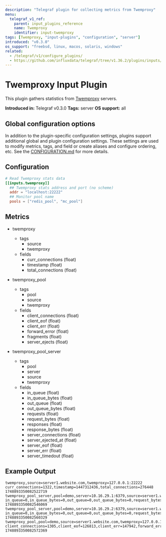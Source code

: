 ```yaml
---
description: "Telegraf plugin for collecting metrics from Twemproxy"
menu:
  telegraf_v1_ref:
    parent: input_plugins_reference
    name: Twemproxy
    identifier: input-twemproxy
tags: [Twemproxy, "input-plugins", "configuration", "server"]
introduced: "v0.3.0"
os_support: "freebsd, linux, macos, solaris, windows"
related:
  - /telegraf/v1/configure_plugins/
  - https://github.com/influxdata/telegraf/tree/v1.36.2/plugins/inputs/twemproxy/README.md, Twemproxy Plugin Source
---
```


# Twemproxy Input Plugin

This plugin gathers statistics from [Twemproxy](https://github.com/twitter/twemproxy) servers.

**Introduced in:** Telegraf v0.3.0
**Tags:** server
**OS support:** all

[twemproxy]: https://github.com/twitter/twemproxy

## Global configuration options <!-- @/docs/includes/plugin_config.md -->

In addition to the plugin-specific configuration settings, plugins support
additional global and plugin configuration settings. These settings are used to
modify metrics, tags, and field or create aliases and configure ordering, etc.
See the [CONFIGURATION.md](/telegraf/v1/configuration/#plugins) for more details.

[CONFIGURATION.md]: ../../../docs/CONFIGURATION.md#plugins

## Configuration

```toml @sample.conf
# Read Twemproxy stats data
[[inputs.twemproxy]]
  ## Twemproxy stats address and port (no scheme)
  addr = "localhost:22222"
  ## Monitor pool name
  pools = ["redis_pool", "mc_pool"]
```

## Metrics

- twemproxy
  - tags
    - source
    - twemproxy
  - fields
    - curr_connections (float)
    - timestamp (float)
    - total_connections (float)

- twemproxy_pool
  - tags
    - pool
    - source
    - twemproxy
  - fields
    - client_connections (float)
    - client_eof (float)
    - client_err (float)
    - forward_error (float)
    - fragments (float)
    - server_ejects (float)

- twemproxy_pool_server
  - tags
    - pool
    - server
    - source
    - twemproxy
  - fields
    - in_queue (float)
    - in_queue_bytes (float)
    - out_queue (float)
    - out_queue_bytes (float)
    - requests (float)
    - request_bytes (float)
    - responses (float)
    - response_bytes (float)
    - server_connections (float)
    - server_ejected_at (float)
    - server_eof (float)
    - server_err (float)
    - server_timedout (float)

## Example Output

```text
twemproxy,source=server1.website.com,twemproxy=127.0.0.1:22222 curr_connections=1322,timestamp=1447312436,total_connections=276448 1748893350082522719
twemproxy_pool_server,pool=demo,server=10.16.29.1:6379,source=server1.website.com,twemproxy=127.0.0.1:22222 in_queue=0,in_queue_bytes=0,out_queue=0,out_queue_bytes=0,request_bytes=2775840400,requests=43604566,response_bytes=7663182096,responses=43603900,server_connections=1,server_ejected_at=0,server_eof=0,server_err=0,server_timedout=24 1748893350082546069
twemproxy_pool_server,pool=demo,server=10.16.29.2:6379,source=server1.website.com,twemproxy=127.0.0.1:22222 in_queue=0,in_queue_bytes=0,out_queue=0,out_queue_bytes=0,request_bytes=2412114759,requests=37870211,response_bytes=5228980582,responses=37869551,server_connections=1,server_ejected_at=0,server_eof=0,server_err=0,server_timedout=25 1748893350082560329
twemproxy_pool,pool=demo,source=server1.website.com,twemproxy=127.0.0.1:22222 client_connections=1305,client_eof=126813,client_err=147942,forward_error=11684,fragments=0,server_ejects=0 1748893350082572369
```
